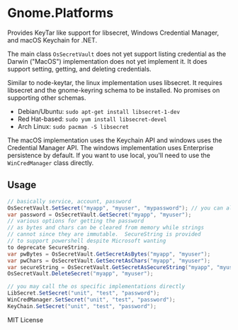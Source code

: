 # Gnome.Platforms

Provides KeyTar like support for libsecret, Windows Credential Manager, 
and macOS Keychain for .NET.

The main class `OsSecretVault` does not yet support listing credential as the Darwin ("MacOS")
implementation does not yet implement it.  It does support setting, getting, and deleting
credentials.

Similar to node-keytar, the linux implementation uses libsecret. It requires libsecret
and the gnome-keyring schema to be installed. No promises on supporting other schemas. 

- Debian/Ubuntu: `sudo apt-get install libsecret-1-dev`
- Red Hat-based: `sudo yum install libsecret-devel`
- Arch Linux: `sudo pacman -S libsecret`

The macOS implementation uses the Keychain API and windows uses the Credential Manager API.
The windows implementation uses Enterprise persistence by default.  If you want to use
local, you'll need to use the `WinCredManager` class directly.

## Usage

```csharp
// basically service, account, password
OsSecretVault.SetSecret("myapp", "myuser", "mypassword"); // you can also pass in a byte[] instead of a string
var password = OsSecretVault.GetSecret("myapp", "myuser");
// various options for getting the password
// as bytes and chars can be cleared from memory while strings 
// cannot since they are immutable.  SecureString is provided
// to support powershell despite Microsoft wanting 
to deprecate SecureString.
var pwBytes = OsSecretVault.GetSecretAsBytes("myapp", "myuser");
var pwChars = OsSecretVault.GetSecretAsChars("myapp", "myuser");
var secureString = OsSecretVault.GetSecretAsSecureString("myapp", "myuser");
OsSecretVault.DeleteSecret("myapp", "myuser");

// you may call the os specific implementations directly
LibSecret.SetSecret("unit", "test", "password");
WinCredManager.SetSecret("unit", "test", "password");
KeyChain.SetSecret("unit", "test", "password");
```

MIT License
